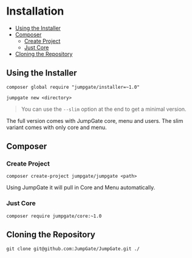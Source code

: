 # Installation

- [Using the Installer](#using-installer)
- [Composer](#composer)
    - [Create Project](#create-project)
    - [Just Core](#just-core)
- [Cloning the Repository](#cloning-repository)

<a name="using-installer"></a>
## Using the Installer
`composer global require "jumpgate/installer=~1.0"`

`jumpgate new <directory>`

> You can use the ``--slim`` option at the end to get a minimal version.

The full version comes with JumpGate core, menu and users.  The slim variant comes with only core and menu.

<a name="composer"></a>
## Composer
<a name="create-project"></a>
### Create Project
`composer create-project jumpgate/jumpgate <path>`

Using JumpGate it will pull in Core and Menu automatically.

<a name="just-core"></a>
### Just Core
`composer require jumpgate/core:~1.0`

<a name="cloning-repository"></a>
## Cloning the Repository
`git clone git@github.com:JumpGate/JumpGate.git ./`
